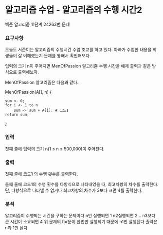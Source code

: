 # 알고리즘 수업  - 알고리즘의 수행 시간2
<p>
백준 알고리즘 11단계 24263번 문제
</p>

### 요구사항
오늘도 서준이는 알고리즘의 수행시간 수업 조교를 하고 있다. 아빠가 수업한 내용을 학생들이 잘 이해했는지 문제를 통해서 확인해보자.

입력의 크기 n이 주어지면 MenOfPassion 알고리즘 수행 시간을 예제 출력과 같은 방식으로 출력해보자.

MenOfPassion 알고리즘은 다음과 같다.


MenOfPassion(A[], n) {

    sum <- 0;
    for i <- 1 to n
        sum <- sum + A[i]; # 코드1
    return sum;
    
}

### 입력
첫째 줄에 입력의 크기 n(1 ≤ n ≤ 500,000)이 주어진다.

### 출력
첫째 줄에 코드1 의 수행 횟수를 출력한다.

둘째 줄에 코드1의 수행 횟수를 다항식으로 나타내었을 때, 최고차항의 차수를 출력한다. 단, 다항식으로 나타낼 수 없거나 최고차항의 차수가 3보다 크면 4를 출력한다.

### 분석
알고리즘이 수행되는 시간을 구하는 문제이다
n번 실행되면 1 n2실행되면 2 .. n3보다 큰 시간이 소요되면 4
위 문제의 for문이 한번만 실행되기 때문에 n1번 실행된다
출력은 n과 1만 된다 